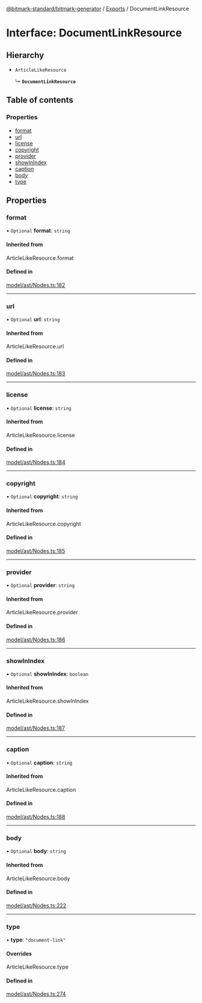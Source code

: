 [@bitmark-standard/bitmark-generator](../API.md) / [Exports](../modules.md) / DocumentLinkResource

# Interface: DocumentLinkResource

## Hierarchy

- `ArticleLikeResource`

  ↳ **`DocumentLinkResource`**

## Table of contents

### Properties

- [format](DocumentLinkResource.md#format)
- [url](DocumentLinkResource.md#url)
- [license](DocumentLinkResource.md#license)
- [copyright](DocumentLinkResource.md#copyright)
- [provider](DocumentLinkResource.md#provider)
- [showInIndex](DocumentLinkResource.md#showInIndex)
- [caption](DocumentLinkResource.md#caption)
- [body](DocumentLinkResource.md#body)
- [type](DocumentLinkResource.md#type)

## Properties

### format

• `Optional` **format**: `string`

#### Inherited from

ArticleLikeResource.format

#### Defined in

[model/ast/Nodes.ts:182](https://github.com/getMoreBrain/bitmark-generator/blob/de39d9c/src/model/ast/Nodes.ts#L182)

___

### url

• `Optional` **url**: `string`

#### Inherited from

ArticleLikeResource.url

#### Defined in

[model/ast/Nodes.ts:183](https://github.com/getMoreBrain/bitmark-generator/blob/de39d9c/src/model/ast/Nodes.ts#L183)

___

### license

• `Optional` **license**: `string`

#### Inherited from

ArticleLikeResource.license

#### Defined in

[model/ast/Nodes.ts:184](https://github.com/getMoreBrain/bitmark-generator/blob/de39d9c/src/model/ast/Nodes.ts#L184)

___

### copyright

• `Optional` **copyright**: `string`

#### Inherited from

ArticleLikeResource.copyright

#### Defined in

[model/ast/Nodes.ts:185](https://github.com/getMoreBrain/bitmark-generator/blob/de39d9c/src/model/ast/Nodes.ts#L185)

___

### provider

• `Optional` **provider**: `string`

#### Inherited from

ArticleLikeResource.provider

#### Defined in

[model/ast/Nodes.ts:186](https://github.com/getMoreBrain/bitmark-generator/blob/de39d9c/src/model/ast/Nodes.ts#L186)

___

### showInIndex

• `Optional` **showInIndex**: `boolean`

#### Inherited from

ArticleLikeResource.showInIndex

#### Defined in

[model/ast/Nodes.ts:187](https://github.com/getMoreBrain/bitmark-generator/blob/de39d9c/src/model/ast/Nodes.ts#L187)

___

### caption

• `Optional` **caption**: `string`

#### Inherited from

ArticleLikeResource.caption

#### Defined in

[model/ast/Nodes.ts:188](https://github.com/getMoreBrain/bitmark-generator/blob/de39d9c/src/model/ast/Nodes.ts#L188)

___

### body

• `Optional` **body**: `string`

#### Inherited from

ArticleLikeResource.body

#### Defined in

[model/ast/Nodes.ts:222](https://github.com/getMoreBrain/bitmark-generator/blob/de39d9c/src/model/ast/Nodes.ts#L222)

___

### type

• **type**: ``"document-link"``

#### Overrides

ArticleLikeResource.type

#### Defined in

[model/ast/Nodes.ts:274](https://github.com/getMoreBrain/bitmark-generator/blob/de39d9c/src/model/ast/Nodes.ts#L274)

